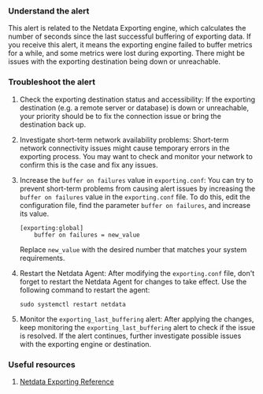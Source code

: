 ### Understand the alert

This alert is related to the Netdata Exporting engine, which calculates the number of seconds since the last successful buffering of exporting data. If you receive this alert, it means the exporting engine failed to buffer metrics for a while, and some metrics were lost during exporting. There might be issues with the exporting destination being down or unreachable.

### Troubleshoot the alert

1. Check the exporting destination status and accessibility: If the exporting destination (e.g. a remote server or database) is down or unreachable, your priority should be to fix the connection issue or bring the destination back up.

2. Investigate short-term network availability problems: Short-term network connectivity issues might cause temporary errors in the exporting process. You may want to check and monitor your network to confirm this is the case and fix any issues.

3. Increase the `buffer on failures` value in `exporting.conf`: You can try to prevent short-term problems from causing alert issues by increasing the `buffer on failures` value in the `exporting.conf` file. To do this, edit the configuration file, find the parameter `buffer on failures`, and increase its value.
  
   ```
   [exporting:global]
       buffer on failures = new_value
   ```
   Replace `new_value` with the desired number that matches your system requirements.

4. Restart the Netdata Agent: After modifying the `exporting.conf` file, don't forget to restart the Netdata Agent for changes to take effect. Use the following command to restart the agent: 
   
   ```
   sudo systemctl restart netdata
   ```

5. Monitor the `exporting_last_buffering` alert: After applying the changes, keep monitoring the `exporting_last_buffering` alert to check if the issue is resolved. If the alert continues, further investigate possible issues with the exporting engine or destination.

### Useful resources

1. [Netdata Exporting Reference](https://github.com/netdata/netdata/blob/master/src/exporting/README.md)
